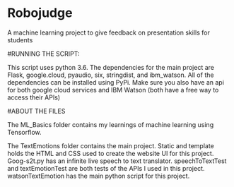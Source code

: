 # Robojudge
A machine learning project to give feedback on presentation skills for students

#RUNNING THE SCRIPT:

This script uses python 3.6. The dependencies for the main project are Flask, google.cloud, pyaudio, six, stringdist, and ibm_watson. All of the dependencies can be installed using PyPi. Make sure you also have an api for both google cloud services and IBM Watson (both have a free way to access their APIs)

#ABOUT THE FILES

The ML_Basics folder contains my learnings of machine learning using Tensorflow. 

The TextEmotions folder contains the main project. Static and template holds the HTML and CSS used to create the website UI for this project. Goog-s2t.py has an infinite live speech to text translator. speechToTextTest and textEmotionTest are both tests of the APIs I used in this project. watsonTextEmotion has the main python script for this project. 

